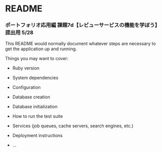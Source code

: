 # README
### ポートフォリオ応用編 課題7d【レビューサービスの機能を学ぼう】 提出用 5/28

This README would normally document whatever steps are necessary to get the
application up and running.

Things you may want to cover:

* Ruby version

* System dependencies

* Configuration

* Database creation

* Database initialization

* How to run the test suite

* Services (job queues, cache servers, search engines, etc.)

* Deployment instructions

* ...
